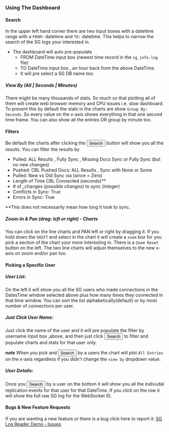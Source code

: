 
### Using The Dashboard

#### Search
In the upper left hand corner there are two input boxes with a datetime range with a `FROM:` datetime and `TO:` datetime. This helps to narrow the search of the SG logs your interested in.

* The dashboard will auto pre-populate 
   - FROM DateTime input box (newest time record in the `sg_info.log` file) 
   - TO DateTime input box , an hour back from the above DateTime.
   - It will pre select a SG DB name too.


##### View By (All | Seconds | Minutes)
There might be many thousands of stats. So much so that plotting all of them will create web browser memory and CPU issues i.e. slow dashboard. To prevent this by default the stats in the charts are show `Group By: Seconds`. So every value on the x-axis shows everything in that one second time frame. You can also show all the entries OR group by minute too.

#### Filters

Be default the charts after clicking the <button>Search</button> button will show you all the results. You can filter the results by

- Pulled: ALL Results , Fully Sync , Missing Docs Sync or Fully Sync (but no new changes)
- Pushed: CBL Pushed Docs: ALL Results , Sync with None or Some
- Pulled: New vs Old Sync via (since = Zero)
- Length of Time CBL Connected (seconds)**
- \# of _changes <i>(possible changes)</i> to sync (integer)
- Conflicts in Sync: True
- Errors in Sync: True

**This does not necessarily mean how long it took to sync.

##### Zoom-In & Pan (drag: left or right) - Charts
You can click on the line charts and PAN left or right by dragging it. If you hold down the `SHIFT` and select in the chart it will create a `zoom` box for you pick a section of the chart your more interesting in. There is a `Zoom Reset` button on the left. The two line charts will adjust themselves to the new x-axis on zoom and/or pan too.

#### Picking a Specific User

##### User List:

On the left it will show you all the SG users who made connections in the DatesTime window selected above plus how many times they connected in that time window. 
You can sort the list alphabetically(default) or by most number of connections per user.

##### Just Click User Name:
Just click the name of the user and it will pre populate the filter by username input box ,above, and then just click <button>Search</button> to filter and populate charts and stats for that user only.

***note*** When you pick and <button>Search</button> by a users the chart will plot `All Entries` on the x-axis regardless if you didn't change the `view by` dropdown value.

##### User Details:

Once you <button>Search</button> by a user on the bottom it will show you all the indivudal replication events for that user for that DateTime. If you click on the row it will show the full raw SG log for the WebSocket ID.

#### Bugs & New Feature Requests

If you are wanting a new feature or there is a bug click here to report it: [SG Log Reader Demo - Issues](https://github.com/Fujio-Turner/sg-log-reader-demo/issues)